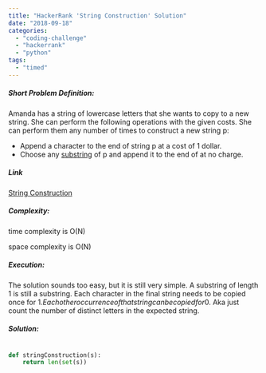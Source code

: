 ```yaml
---
title: "HackerRank 'String Construction' Solution"
date: "2018-09-18"
categories: 
  - "coding-challenge"
  - "hackerrank"
  - "python"
tags: 
  - "timed"
---
```


##### Short Problem Definition:

Amanda has a string of lowercase letters that she wants to copy to a new string. She can perform the following operations with the given costs. She can perform them any number of times to construct a new string p:

- Append a character to the end of string p at a cost of 1 dollar.
- Choose any [substring](https://en.wikipedia.org/wiki/Substring) of p and append it to the end of at no charge.

##### Link

[String Construction](https://www.hackerrank.com/challenges/string-construction)

##### Complexity:

time complexity is O(N)

space complexity is O(N)

##### Execution:

The solution sounds too easy, but it is still very simple. A substring of length 1 is still a substring. Each character in the final string needs to be copied once for 1$. Each other occurrence of that string can be copied for 0$. Aka just count the number of distinct letters in the expected string.

##### Solution:

```python

def stringConstruction(s):
    return len(set(s))
```
